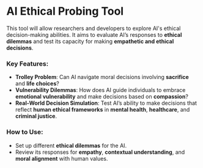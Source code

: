 
# AI Ethical Probing Tool

This tool will allow researchers and developers to explore AI's ethical decision-making abilities. It aims to evaluate AI’s responses to **ethical dilemmas** and test its capacity for making **empathetic and ethical decisions**.

### Key Features:
- **Trolley Problem**: Can AI navigate moral decisions involving **sacrifice** and **life choices**?
- **Vulnerability Dilemmas**: How does AI guide individuals to embrace **emotional vulnerability** and make decisions based on **compassion**?
- **Real-World Decision Simulation**: Test AI’s ability to make decisions that reflect **human ethical frameworks** in **mental health**, **healthcare**, and **criminal justice**.

### How to Use:
- Set up different **ethical dilemmas** for the AI.
- Review its responses for **empathy**, **contextual understanding**, and **moral alignment** with human values.
